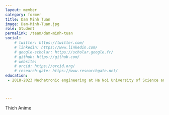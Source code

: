 ```yaml
---
layout: member
category: former
title: Dam Minh Tuan
image: Dam-Minh-Tuan.jpg
role: Student
permalink: /team/dam-minh-tuan
social:
    # twitter: https://twitter.com/
    # linkedin: https://www.linkedin.com/
    # google-scholar: https://scholar.google.fr/
    # github: https://github.com/
    # website:
    # orcid: https://orcid.org/
    # research-gate: https://www.researchgate.net/
education:
 - 2018-2023 Mechatronic engineering at Ha Noi University of Science and Technology



---
```


Thich Anime
